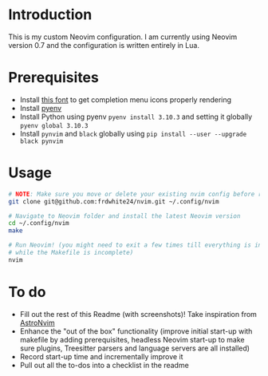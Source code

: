 # Introduction

This is my custom Neovim configuration. I am currently using Neovim version 0.7
and the configuration is written entirely in Lua.

# Prerequisites
- Install [this
font](https://github.com/microsoft/vscode-codicons/raw/main/dist/codicon.ttf)
to get completion menu icons properly rendering
- Install [pyenv](https://github.com/pyenv/pyenv-installer#installation--update--uninstallation)
- Install Python using pyenv `pyenv install 3.10.3` and setting it globally `pyenv global 3.10.3`
- Install `pynvim` and `black` globally using `pip install --user --upgrade black pynvim`

# Usage

```bash
# NOTE: Make sure you move or delete your existing nvim config before running this
git clone git@github.com:frdwhite24/nvim.git ~/.config/nvim

# Navigate to Neovim folder and install the latest Neovim version
cd ~/.config/nvim
make

# Run Neovim! (you might need to exit a few times till everything is installed
# while the Makefile is incomplete)
nvim
```

# To do

- Fill out the rest of this Readme (with screenshots)! Take inspiration from
  [AstroNvim](https://github.com/AstroNvim/AstroNvim/blob/main/README.md)
- Enhance the "out of the box" functionality (improve initial start-up with
  makefile by adding prerequisites, headless Neovim start-up to make sure plugins,
  Treesitter parsers and language servers are all installed)
- Record start-up time and incrementally improve it
- Pull out all the to-dos into a checklist in the readme
